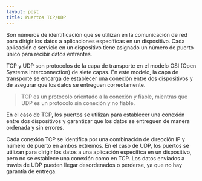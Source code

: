 ```yaml
---
layout: post
title: Puertos TCP/UDP
---
```


Son números de identificación que se utilizan en la comunicación de red para dirigir los datos a aplicaciones específicas en un dispositivo. Cada aplicación o servicio en un dispositivo tiene asignado un número de puerto único para recibir datos entrantes.

TCP y UDP son protocolos de la capa de transporte en el modelo OSI (Open Systems Interconnection) de siete capas. En este modelo, la capa de transporte se encarga de establecer una conexión entre dos dispositivos y de asegurar que los datos se entreguen correctamente.

> TCP es un protocolo orientado a la conexión y fiable, mientras que UDP es un protocolo sin conexión y no fiable.

En el caso de TCP, los puertos se utilizan para establecer una conexión entre dos dispositivos y garantizar que los datos se entreguen de manera ordenada y sin errores.

Cada conexión TCP se identifica por una combinación de dirección IP y número de puerto en ambos extremos. En el caso de UDP, los puertos se utilizan para dirigir los datos a una aplicación específica en un dispositivo, pero no se establece una conexión como en TCP. Los datos enviados a través de UDP pueden llegar desordenados o perderse, ya que no hay garantía de entrega.
